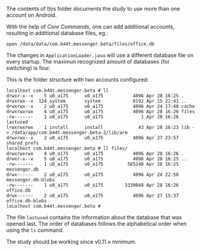 The contents of this folder documents the study to use more than one account on Android.

With the help of _Core Commands_, one can add additional accounts, resulting in additional database files, eg.:

```
open /data/data/com.b44t.messenger.beta/files/office.db
```

The changes in `ApplicationLoader.java` will use a different database file on every startup.
The maximun recognized amount of databases (for switching) is four.

This is the folder structure with two accounts configured:

```
localhost com.b44t.messenger.beta # ll
drwxr-x--x    5 u0_a175      u0_a175           4096 Apr 28 16:25 .
drwxrwx--x  124 system       system            8192 Apr 15 22:41 ..
drwxrwx--x    2 u0_a175      u0_a175           4096 Apr 24 17:40 cache
drwxrwxrwx    4 u0_a175      u0_a175           4096 Apr 28 16:26 files
-rw-------    1 u0_a175      u0_a175              1 Apr 28 16:26 lastused
lrwxrwxrwx    1 install      install             43 Apr 28 16:23 lib -> /data/app/com.b44t.messenger.beta-2/lib/arm
drwxrwx--x    2 u0_a175      u0_a175           4096 Apr 27 23:57 shared_prefs
localhost com.b44t.messenger.beta # ll files/
drwxrwxrwx    4 u0_a175      u0_a175           4096 Apr 28 16:26 .
drwxr-x--x    5 u0_a175      u0_a175           4096 Apr 28 16:25 ..
-rw-------    1 u0_a175      u0_a175         565248 Apr 28 16:25 messenger.db
drwx------    2 u0_a175      u0_a175           4096 Apr 24 22:58 messenger.db-blobs
-rw-------    1 u0_a175      u0_a175        3330048 Apr 28 16:26 office.db
drwx------    2 u0_a175      u0_a175           4096 Apr 27 15:37 office.db-blobs
localhost com.b44t.messenger.beta #
```

The file `lastused` contains the information about the database that was opened last.
The order of databases follows the alphabetical order when using the `ls` command.

The study should be working since v0.11.x minimum.
